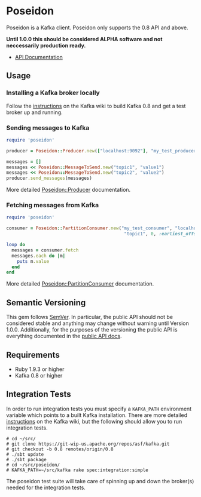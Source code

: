 # Poseidon

Poseidon is a Kafka client. Poseidon only supports the 0.8 API and above.

**Until 1.0.0 this should be considered ALPHA software and not neccessarily production ready.**

* [API Documentation](http://rubydoc.info/github/bpot/poseidon)

## Usage

### Installing a Kafka broker locally

Follow the [instructions](https://cwiki.apache.org/KAFKA/kafka-08-quick-start.html) on the Kafka wiki to build Kafka 0.8 and get a test broker up and running.

### Sending messages to Kafka

```ruby
require 'poseidon'

producer = Poseidon::Producer.new(["localhost:9092"], "my_test_producer")

messages = []
messages << Poseidon::MessageToSend.new("topic1", "value1")
messages << Poseidon::MessageToSend.new("topic2", "value2")
producer.send_messages(messages)
```

More detailed [Poseidon::Producer](http://rubydoc.info/github/bpot/poseidon/Poseidon/Producer) documentation.


### Fetching messages from Kafka

```ruby
require 'poseidon'

consumer = Poseidon::PartitionConsumer.new("my_test_consumer", "localhost", 9092,
                                            "topic1", 0, :earliest_offset)

loop do
  messages = consumer.fetch
  messages.each do |m|
    puts m.value
  end
end
```

More detailed [Poseidon::PartitionConsumer](http://rubydoc.info/github/bpot/poseidon/Poseidon/PartitionConsumer) documentation.

## Semantic Versioning

This gem follows [SemVer](http://semver.org). In particular, the public API should not be considered stable and anything may change without warning until Version 1.0.0.  Additionally, for the purposes of the versioning the public API is everything documented in the [public API docs](http://rubydoc.info/github/bpot/poseidon).

## Requirements

* Ruby 1.9.3 or higher
* Kafka 0.8 or higher

## Integration Tests

In order to run integration tests you must specify a `KAFKA_PATH` environment variable which points to a built Kafka installation.  There are more detailed [instructions](https://cwiki.apache.org/KAFKA/kafka-08-quick-start.html) on the Kafka wiki, but the following should allow you to run integration tests.

    # cd ~/src/
    # git clone https://git-wip-us.apache.org/repos/asf/kafka.git
    # git checkout -b 0.8 remotes/origin/0.8
    # ./sbt update
    # ./sbt package
    # cd ~/src/poseidon/
    # KAFKA_PATH=~/src/kafka rake spec:integration:simple

The poseidon test suite will take care of spinning up and down the broker(s) needed for the integration tests.
